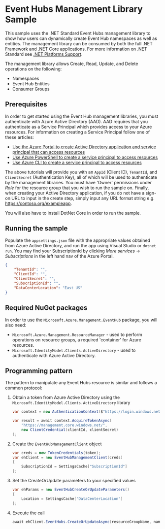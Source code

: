 # Event Hubs Management Library Sample

This sample uses the .NET Standard Event Hubs management library to show how users can dynamically create Event Hub namespaces as well as entities. The management library can be consumed by both the full .NET Framework and .NET Core applications. For more information on .NET Standard see [.NET Platforms Support](https://docs.microsoft.com/en-us/dotnet/articles/standard/library#net-platforms-support).

The management library allows Create, Read, Update, and Delete operations on the following:

* Namespaces
* Event Hub Entities
* Consumer Groups

## Prerequisites

In order to get started using the Event Hub management libraries, you must authenticate with Azure Active Directory (AAD). AAD requires that you authenticate as a Service Principal which provides access to your Azure resources. For information on creating a Service Principal follow one of these articles:  

* [Use the Azure Portal to create Active Directory application and service principal that can access resources](https://docs.microsoft.com/en-us/azure/azure-resource-manager/resource-group-create-service-principal-portal)
* [Use Azure PowerShell to create a service principal to access resources](https://docs.microsoft.com/en-us/azure/azure-resource-manager/resource-group-authenticate-service-principal)
* [Use Azure CLI to create a service principal to access resources](https://docs.microsoft.com/en-us/azure/azure-resource-manager/resource-group-authenticate-service-principal-cli)

The above tutorials will provide you with an `AppId` (Client ID), `TenantId`, and `ClientSecret` (Authentication Key), all of which will be used to authenticate by the management libraries. You must have 'Owner' permissions under *Role* for the resource group that you wish to run the sample on. Finally, when creating your Active Directory application, if you do not have a sign-on URL to input in the create step, simply input any URL format string e.g. https://contoso.org/exampleapp.

You will also have to install DotNet Core in order to run the sample.

## Running the sample
Populate the `appsettings.json` file with the appropriate values obtained from Azure Active Directory, and run the app using Visual Studio or `dotnet run`. You may find your SubscriptionId by clicking *More services* -> *Subscriptions* in the left hand nav of the Azure Portal.

```json
{
	"TenantId": "",
	"ClientId": "",
	"ClientSecret": "",
	"SubscriptionId": "",
	"DataCenterLocation": "East US"
}
```

## Required NuGet packages
In order to use the `Microsoft.Azure.Management.EventHub` package, you will also need:

* `Microsoft.Azure.Management.ResourceManager` - used to perform operations on resource groups, a required 'container' for Azure resources.
* `Microsoft.IdentityModel.Clients.ActiveDirectory` - used to authenticate with Azure Active Directory.

## Programming pattern

The pattern to manipulate any Event Hubs resource is similar and follows a common protocol:

1. Obtain a token from Azure Active Directory using the `Microsoft.IdentityModel.Clients.ActiveDirectory` library
    ```csharp
    var context = new AuthenticationContext($"https://login.windows.net/{tenantId}");

    var result = await context.AcquireTokenAsync(
        "https://management.core.windows.net/",
        new ClientCredential(clientId, clientSecret)
    );
    ```

1. Create the `EventHubManagementClient` object
    ```csharp
    var creds = new TokenCredentials(token);
    var ehClient = new EventHubManagementClient(creds)
    {
        SubscriptionId = SettingsCache["SubscriptionId"]
    };
    ```

1. Set the CreateOrUpdate parameters to your specified values
    ```csharp
    var ehParams = new EventHubCreateOrUpdateParameters()
    {
        Location = SettingsCache["DataCenterLocation"]
    };
    ```

1. Execute the call
    ```csharp
    await ehClient.EventHubs.CreateOrUpdateAsync(resourceGroupName, namespaceName, EventHubName, ehParams);
    ```

